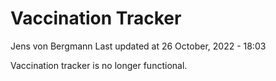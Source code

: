 Vaccination Tracker
================
Jens von Bergmann
Last updated at 26 October, 2022 - 18:03

Vaccination tracker is no longer functional.

